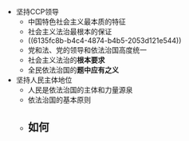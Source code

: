 - 坚持CCP领导
	- 中国特色社会主义最本质的特征
	- 社会主义法治最根本的保证
	- ((6135fc8b-b4c4-4874-b4b5-2053d121e544))
	- 党和法、党的领导和依法治国高度统一
	- 社会主义法治的**根本要求**
	- 全民依法治国的**题中应有之义**
- 坚持人民主体地位
	- 人民是依法治国的主体和力量源泉
	- 依法治国的基本原则
	- 如何
		-